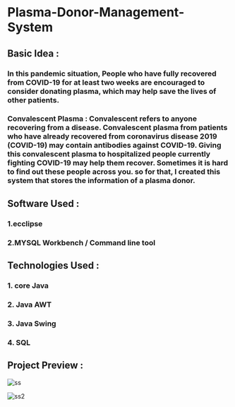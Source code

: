 # Plasma-Donor-Management-System
## Basic Idea : 
### In this pandemic situation, People who have fully recovered from COVID-19 for at least two weeks are encouraged to consider donating plasma, which may help save the lives of other patients.

### Convalescent Plasma : Convalescent refers to anyone recovering from a disease. Convalescent plasma from patients who have already recovered from coronavirus disease 2019 (COVID-19) may contain antibodies against COVID-19. Giving this convalescent plasma to hospitalized people currently fighting COVID-19 may help them recover. Sometimes it is hard to find out these people across you. so for that, I created this system that stores the information of a plasma donor.

## Software Used : 
### 1.ecclipse
### 2.MYSQL Workbench / Command line tool

## Technologies Used :
### 1. core Java
### 2. Java AWT
### 3. Java Swing
### 4. SQL

## Project Preview :

![ss](https://user-images.githubusercontent.com/55608869/126531995-60b79fe6-8c0b-4261-88b9-c75318c5af21.png)

![ss2](https://user-images.githubusercontent.com/55608869/126532378-f41d374e-b91e-4568-a863-a937107b9e49.png)
